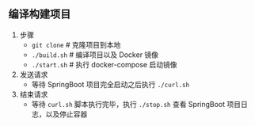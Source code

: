 ## 编译构建项目

1. 步骤
   - `git clone`							# 克隆项目到本地
   - `./build.sh`                                               # 编译项目以及 Docker 镜像
   - `./start.sh`                                                # 执行 docker-compose 启动镜像
2. 发送请求
   - 等待 SpringBoot 项目完全启动之后执行 `./curl.sh`
3. 结束请求
   - 等待 `curl.sh` 脚本执行完毕，执行 `./stop.sh` 查看 SpringBoot 项目日志，以及停止容器